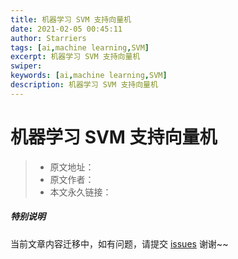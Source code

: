 ```yaml
---
title: 机器学习 SVM 支持向量机
date: 2021-02-05 00:45:11
author: Starriers
tags: [ai,machine learning,SVM]
excerpt: 机器学习 SVM 支持向量机
swiper:
keywords: [ai,machine learning,SVM]
description: 机器学习 SVM 支持向量机
---
```


# 机器学习 SVM 支持向量机

> * 原文地址：[]()
> * 原文作者：[]()
> * 本文永久链接：[]()

##### **特别说明**

当前文章内容迁移中，如有问题，请提交 [issues](https://github.com/Starrier/starrier.github.io/issues) 谢谢~~
